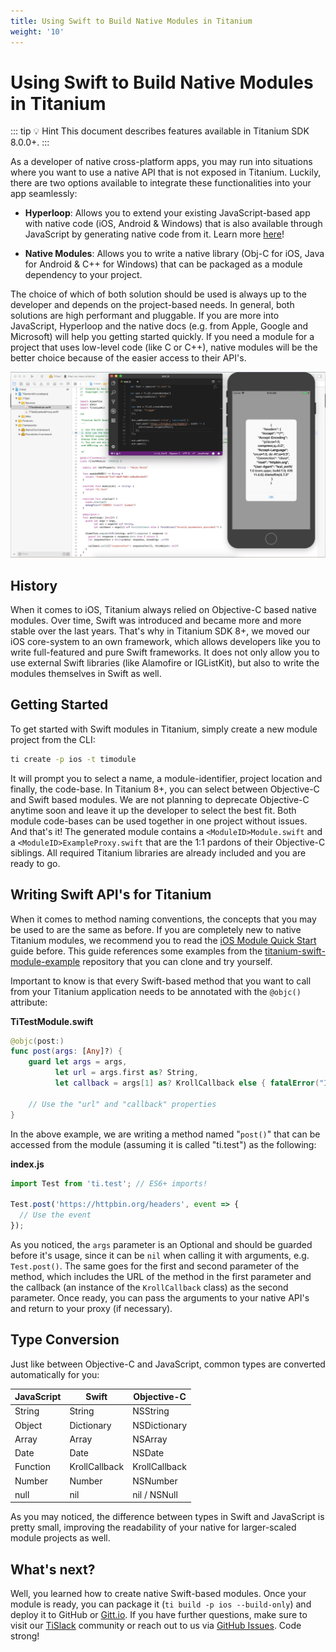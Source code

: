 ```yaml
---
title: Using Swift to Build Native Modules in Titanium
weight: '10'
---
```


# Using Swift to Build Native Modules in Titanium

::: tip 💡 Hint
This document describes features available in Titanium SDK 8.0.0+.
:::

As a developer of native cross-platform apps, you may run into situations where you want to use a native API that is not exposed in Titanium. Luckily, there are two options available to integrate these functionalities into your app seamlessly:

* **Hyperloop**: Allows you to extend your existing JavaScript-based app with native code (iOS, Android & Windows) that is also available through JavaScript by generating native code from it. Learn more [here](https://github.com/tidev/hyperloop-examples)!

* **Native Modules**: Allows you to write a native library (Obj-C for iOS, Java for Android & C++ for Windows) that can be packaged as a module dependency to your project.

The choice of which of both solution should be used is always up to the developer and depends on the project-based needs. In general, both solutions are high performant and pluggable. If you are more into JavaScript, Hyperloop and the native docs (e.g. from Apple, Google and Microsoft) will help you getting started quickly. If you need a module for a project that uses low-level code (like C or C++), native modules will be the better choice because of the easier access to their API's.

![Djfx5NZW0AEhXn_](./Djfx5NZW0AEhXn_.jpg)

## History

When it comes to iOS, Titanium always relied on Objective-C based native modules. Over time, Swift was introduced and became more and more stable over the last years. That's why in Titanium SDK 8+, we moved our iOS core-system to an own framework, which allows developers like you to write full-featured and pure Swift frameworks. It does not only allow you to use external Swift libraries (like Alamofire or IGListKit), but also to write the modules themselves in Swift as well.

## Getting Started

To get started with Swift modules in Titanium, simply create a new module project from the CLI:

```bash
ti create -p ios -t timodule
```

It will prompt you to select a name, a module-identifier, project location and finally, the code-base. In Titanium 8+, you can select between Objective-C and Swift based modules. We are not planning to deprecate Objective-C anytime soon and leave it up the developer to select the best fit. Both module code-bases can be used together in one project without issues. And that's it! The generated module contains a `<ModuleID>Module.swift` and a `<ModuleID>ExampleProxy.swift` that are the 1:1 pardons of their Objective-C siblings. All required Titanium libraries are already included and you are ready to go.

## Writing Swift API's for Titanium

When it comes to method naming conventions, the concepts that you may be used to are the same as before. If you are completely new to native Titanium modules, we recommend you to read the [iOS Module Quick Start](/guide/Titanium_SDK/Titanium_SDK_How-tos/Extending_Titanium_Mobile/iOS_Module_Development_Guide/iOS_Module_Quick_Start/) guide before. This guide references some examples from the [titanium-swift-module-example](https://github.com/hansemannn/titanium-swift-module-example) repository that you can clone and try yourself.

Important to know is that every Swift-based method that you want to call from your Titanium application needs to be annotated with the `@objc()` attribute:

**TiTestModule.swift**

```swift
@objc(post:)
func post(args: [Any]?) {
    guard let args = args,
          let url = args.first as? String,
          let callback = args[1] as? KrollCallback else { fatalError("Invalid parameters provided!") }

    // Use the "url" and "callback" properties
}
```

In the above example, we are writing a method named "`post()`" that can be accessed from the module (assuming it is called "ti.test") as the following:

**index.js**

```javascript
import Test from 'ti.test'; // ES6+ imports!

Test.post('https://httpbin.org/headers', event => {
  // Use the event
});
```

As you noticed, the `args` parameter is an Optional and should be guarded before it's usage, since it can be `nil` when calling it with arguments, e.g. `Test.post()`. The same goes for the first and second parameter of the method, which includes the URL of the method in the first parameter and the callback (an instance of the `KrollCallback` class) as the second parameter. Once ready, you can pass the arguments to your native API's and return to your proxy (if necessary).

## Type Conversion

Just like between Objective-C and JavaScript, common types are converted automatically for you:

| JavaScript | Swift | Objective-C |
| --- | --- | --- |
| String | String | NSString |
| Object | Dictionary | NSDictionary |
| Array | Array | NSArray |
| Date | Date | NSDate |
| Function | KrollCallback | KrollCallback |
| Number | Number | NSNumber |
| null | nil | nil / NSNull |

As you may noticed, the difference between types in Swift and JavaScript is pretty small, improving the readability of your native for larger-scaled module projects as well.

## What's next?

Well, you learned how to create native Swift-based modules. Once your module is ready, you can package it (`ti build -p ios --build-only`) and deploy it to GitHub or [Gitt.io](http://gitt.io). If you have further questions, make sure to visit our [TiSlack](http://tislack.org) community or reach out to us via [GitHub Issues](https://github.com/tidev/titanium-sdk/issues). Code strong!
